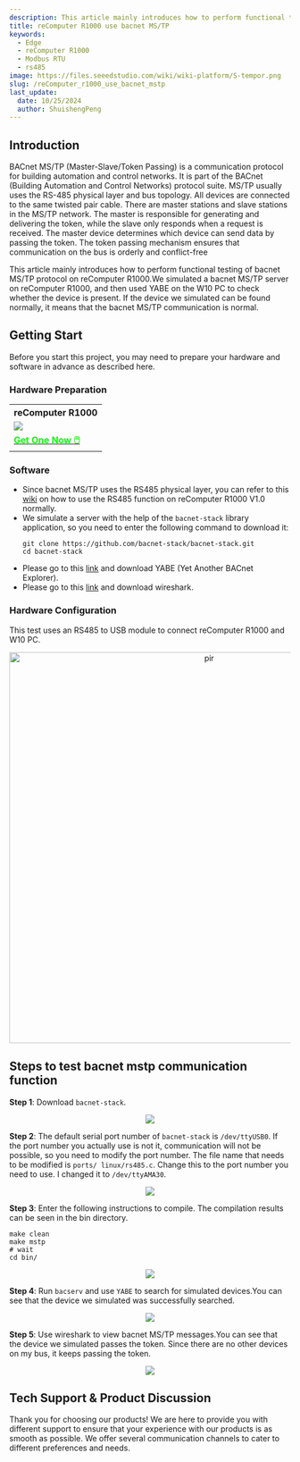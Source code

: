 ```yaml
---
description: This article mainly introduces how to perform functional testing of bacnet MS/TP protocol on reComputer R1000.
title: reComputer R1000 use bacnet MS/TP
keywords:
  - Edge
  - reComputer R1000
  - Modbus RTU
  - rs485
image: https://files.seeedstudio.com/wiki/wiki-platform/S-tempor.png
slug: /reComputer_r1000_use_bacnet_mstp
last_update:
  date: 10/25/2024
  author: ShuishengPeng
---
```


## Introduction
BACnet MS/TP (Master-Slave/Token Passing) is a communication protocol for building automation and control networks. It is part of the BACnet (Building Automation and Control Networks) protocol suite. MS/TP usually uses the RS-485 physical layer and bus topology. All devices are connected to the same twisted pair cable. There are master stations and slave stations in the MS/TP network. The master is responsible for generating and delivering the token, while the slave only responds when a request is received. The master device determines which device can send data by passing the token. The token passing mechanism ensures that communication on the bus is orderly and conflict-free

This article mainly introduces how to perform functional testing of bacnet MS/TP protocol on reComputer R1000.We simulated a bacnet MS/TP server on reComputer R1000, and then used YABE on the W10 PC to check whether the device is present. If the device we simulated can be found normally, it means that the bacnet MS/TP communication is normal.

## Getting Start

Before you start this project, you may need to prepare your hardware and software in advance as described here.

### Hardware Preparation

<div class="table-center">
	<table class="table-nobg">
    <tr class="table-trnobg">
      <th class="table-trnobg">reComputer R1000</th>
		</tr>
    <tr class="table-trnobg"></tr>
		<tr class="table-trnobg">
			<td class="table-trnobg"><div style={{textAlign:'center'}}><img src="https://files.seeedstudio.com/wiki/reComputer-R1000/recomputer_r_images/01.png" style={{width:300, height:'auto'}}/></div></td>
		</tr>
    <tr class="table-trnobg"></tr>
		<tr class="table-trnobg">
			<td class="table-trnobg"><div class="get_one_now_container" style={{textAlign: 'center'}}><a class="get_one_now_item" href="https://www.seeedstudio.com/reComputer-R1025-10-p-5895.html">
              <strong><span><font color={'FFFFFF'} size={"4"}> Get One Now 🖱️</font></span></strong>
          </a></div></td>
        </tr>
    </table>
    </div>

### Software
* Since bacnet MS/TP uses the RS485 physical layer, you can refer to this [wiki](https://wiki.seeedstudio.com/reComputer_r1000_use_rs485_modbus_rtu/) on how to use the RS485 function on reComputer R1000 V1.0 normally.
* We simulate a server with the help of the `bacnet-stack` library application, so you need to enter the following command to download it:
  ```shell
  git clone https://github.com/bacnet-stack/bacnet-stack.git
  cd bacnet-stack
  ```
* Please go to this [link](https://sourceforge.net/projects/yetanotherbacnetexplorer/) and download YABE (Yet Another BACnet Explorer).
* Please go to this [link](https://www.wireshark.org/) and download wireshark.
### Hardware Configuration

This test uses an RS485 to USB module to connect reComputer R1000 and W10 PC.
<div align="center"><img src="https://files.seeedstudio.com/wiki/reComputer-R1000/RS485_fix/hardwareconnection.png" alt="pir" width="700" height="auto" /></div>

## Steps to test bacnet mstp communication function
**Step 1**: Download `bacnet-stack`.

<center><img width={600} src="https://files.seeedstudio.com/wiki/reComputer-R1000/RS485_fix/downloadbacnet-stack.gif" /></center>

**Step 2**: The default serial port number of `bacnet-stack` is `/dev/ttyUSB0`. If the port number you actually use is not it, communication will not be possible, so you need to modify the port number. The file name that needs to be modified is `ports/ linux/rs485.c`. Change this to the port number you need to use. I changed it to `/dev/ttyAMA30`.

<center><img width={600} src="https://files.seeedstudio.com/wiki/reComputer-R1000/RS485_fix/change_serial_port.gif" /></center>

**Step 3**: Enter the following instructions to compile. The compilation results can be seen in the bin directory.
```shell
make clean
make mstp
# wait
cd bin/
```

<center><img width={600} src="https://files.seeedstudio.com/wiki/reComputer-R1000/RS485_fix/build_bacnet_stack.gif" /></center>

**Step 4**: Run `bacserv` and use `YABE` to search for simulated devices.You can see that the device we simulated was successfully searched.

<center><img width={600} src="https://files.seeedstudio.com/wiki/reComputer-R1000/RS485_fix/mstp_connection.gif" /></center>


**Step 5**: Use wireshark to view bacnet MS/TP messages.You can see that the device we simulated passes the token. Since there are no other devices on my bus, it keeps passing the token.

<center><img width={600} src="https://files.seeedstudio.com/wiki/reComputer-R1000/RS485_fix/Wirshark_capture.gif" /></center>

## Tech Support & Product Discussion

Thank you for choosing our products! We are here to provide you with different support to ensure that your experience with our products is as smooth as possible. We offer several communication channels to cater to different preferences and needs.

<div class="button_tech_support_container">
<a href="https://forum.seeedstudio.com/" class="button_forum"></a> 
<a href="https://www.seeedstudio.com/contacts" class="button_email"></a>
</div>

<div class="button_tech_support_container">
<a href="https://discord.gg/eWkprNDMU7" class="button_discord"></a> 
<a href="https://github.com/Seeed-Studio/wiki-documents/discussions/69" class="button_discussion"></a>
</div>